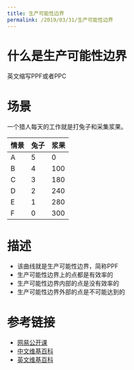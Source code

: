 ```yaml
---
title: 生产可能性边界
permalink: /2019/03/31/生产可能性边界
---
```

# 什么是生产可能性边界
英文缩写PPF或者PPC
# 场景

一个猎人每天的工作就是打兔子和采集浆果。

情景 | 兔子 | 浆果
---|---|---
A | 5| 0
B | 4| 100
C | 3| 180
D | 2| 240
E | 1| 280
F | 0| 300

<line-smooth-chart :x="[0,1,2,3,4,5]" :y="[300,280,240,180,100,0]" title="生产可能性边界" xname="兔子" yname="浆果"/>

# 描述
- 该曲线就是生产可能性边界，简称PPF
- 生产可能性边界上的点都是有效率的
- 生产可能性边界内部的点是没有效率的
- 生产可能性边界外部的点是不可能达到的

# 参考链接
- [网易公开课](https://open.163.com/movie/2011/11/6/L/M8LHSGLJP_M8LI5EG6L.html)
- [中文维基百科](https://zh.wikipedia.org/wiki/%E7%94%9F%E4%BA%A7%E5%8F%AF%E8%83%BD%E6%80%A7%E6%9B%B2%E7%BA%BF)
- [英文维基百科](https://en.wikipedia.org/wiki/Production%E2%80%93possibility_frontier)